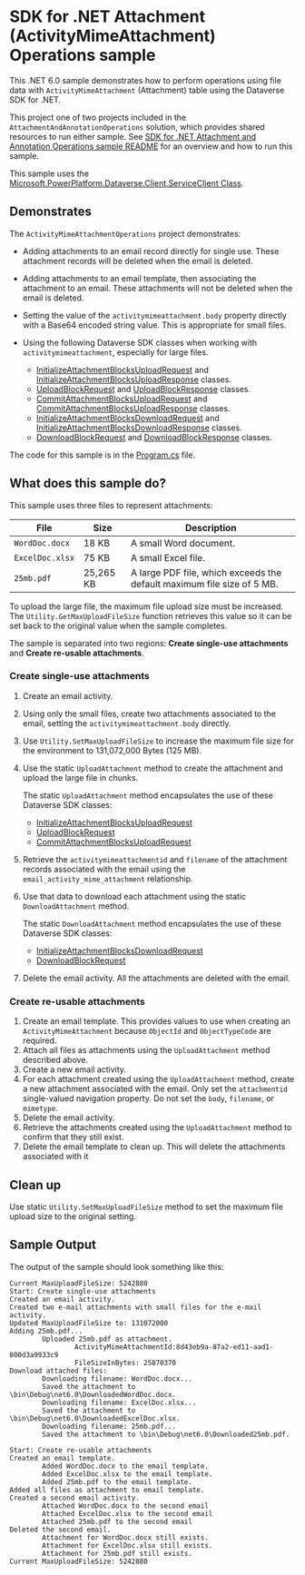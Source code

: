﻿# SDK for .NET Attachment (ActivityMimeAttachment) Operations sample

This .NET 6.0 sample demonstrates how to perform operations using file data with `ActivityMimeAttachment` (Attachment) table using the Dataverse SDK for .NET.

This project one of two projects included in the `AttachmentAndAnnotationOperations` solution, which provides shared resources to run either sample. See [SDK for .NET Attachment and Annotation Operations sample README](https://github.com/microsoft/PowerApps-Samples/blob/master/dataverse/orgsvc/C%23-NETCore/AttachmentAndAnnotationOperations/README.md) for an overview and how to run this sample.

This sample uses the [Microsoft.PowerPlatform.Dataverse.Client.ServiceClient Class](https://learn.microsoft.com/dotnet/api/microsoft.powerplatform.dataverse.client.serviceclient).

## Demonstrates

The `ActivityMimeAttachmentOperations` project demonstrates:

- Adding attachments to an email record directly for single use. These attachment records will be deleted when the email is deleted.
- Adding attachments to an email template, then associating the attachment to an email. These attachments will not be deleted when the email is deleted.
- Setting the value of the `activitymimeattachment.body` property directly with a Base64 encoded string value. This is appropriate for small files.
- Using the following Dataverse SDK classes when working with `activitymimeattachment`, especially for large files.
   
   - [InitializeAttachmentBlocksUploadRequest](https://learn.microsoft.com/dotnet/api/microsoft.crm.sdk.messages.initializeattachmentblocksuploadrequest) and [InitializeAttachmentBlocksUploadResponse](https://learn.microsoft.com/dotnet/api/microsoft.crm.sdk.messages.initializeattachmentblocksuploadresponse) classes.
   - [UploadBlockRequest](https://learn.microsoft.com/dotnet/api/microsoft.crm.sdk.messages.uploadblockrequest) and [UploadBlockResponse](https://learn.microsoft.com/dotnet/api/microsoft.crm.sdk.messages.uploadblockresponse) classes.
   - [CommitAttachmentBlocksUploadRequest](https://learn.microsoft.com/dotnet/api/microsoft.crm.sdk.messages.commitattachmentblocksuploadrequest) and [CommitAttachmentBlocksUploadResponse](https://learn.microsoft.com/dotnet/api/microsoft.crm.sdk.messages.commitattachmentblocksuploadresponse) classes.
   - [InitializeAttachmentBlocksDownloadRequest](https://learn.microsoft.com/dotnet/api/microsoft.crm.sdk.messages.initializeattachmentblocksdownloadrequest) and [InitializeAttachmentBlocksDownloadResponse](https://learn.microsoft.com/dotnet/api/microsoft.crm.sdk.messages.initializeattachmentblocksdownloadresponse) classes.
   - [DownloadBlockRequest](https://learn.microsoft.com/dotnet/api/microsoft.crm.sdk.messages.downloadblockrequest) and [DownloadBlockResponse](https://learn.microsoft.com/dotnet/api/microsoft.crm.sdk.messages.downloadblockresponse) classes.

The code for this sample is in the [Program.cs](https://github.com/microsoft/PowerApps-Samples/blob/master/dataverse/orgsvc/C%23-NETCore/AttachmentAndAnnotationOperations/ActivityMimeAttachmentOperations/Program.cs) file.

## What does this sample do?

This sample uses three files to represent attachments:

|File|Size|Description  |
|---------|---------|---------|
|`WordDoc.docx`|18 KB|A small Word document.|
|`ExcelDoc.xlsx`|75 KB|A small Excel file.|
|`25mb.pdf`|25,265 KB|A large PDF file, which exceeds the default maximum file size of 5 MB.|

To upload the large file, the maximum file upload size must be increased. The `Utility.GetMaxUploadFileSize` function retrieves this value so it can be set back to the original value when the sample completes.

The sample is separated into two regions: **Create single-use attachments** and **Create re-usable attachments**.

### Create single-use attachments

1. Create an email activity.
1. Using only the small files, create two attachments associated to the email, setting the `activitymimeattachment.body` directly.
1. Use `Utility.SetMaxUploadFileSize` to increase the maximum file size for the environment to 131,072,000 Bytes (125 MB).
1. Use the static `UploadAttachment` method to create the attachment and upload the large file in chunks.
   
   The static `UploadAttachment` method encapsulates the use of these Dataverse SDK classes:
   
   - [InitializeAttachmentBlocksUploadRequest](https://learn.microsoft.com/dotnet/api/microsoft.crm.sdk.messages.initializeattachmentblocksuploadrequest)
   - [UploadBlockRequest](https://learn.microsoft.com/dotnet/api/microsoft.crm.sdk.messages.uploadblockrequest) 
   - [CommitAttachmentBlocksUploadRequest](https://learn.microsoft.com/dotnet/api/microsoft.crm.sdk.messages.commitattachmentblocksuploadrequest) 
   
1. Retrieve the `activitymimeattachmentid` and `filename` of the attachment records associated with the email using the `email_activity_mime_attachment` relationship.
1. Use that data to download each attachment using the static `DownloadAttachment` method.
   
   The static `DownloadAttachment` method encapsulates the use of these Dataverse SDK classes:
   
   - [InitializeAttachmentBlocksDownloadRequest](https://learn.microsoft.com/dotnet/api/microsoft.crm.sdk.messages.initializeattachmentblocksdownloadrequest)
   - [DownloadBlockRequest](https://learn.microsoft.com/dotnet/api/microsoft.crm.sdk.messages.downloadblockrequest)
      
1. Delete the email activity. All the attachments are deleted with the email.

### Create re-usable attachments

1. Create an email template. This provides values to use when creating an `ActivityMimeAttachment` because `ObjectId` and `ObjectTypeCode` are required.
1. Attach all files as attachments using the `UploadAttachment` method described above.
1. Create a new email activity.
1. For each attachment created using the `UploadAttachment` method, create a new attachment associated with the email. Only set the `attachmentid` single-valued navigation property. Do not set the `body`, `filename`, or `mimetype`.
1. Delete the email activity.
1. Retrieve the attachments created using the `UploadAttachment` method to confirm that they still exist.
1. Delete the email template to clean up. This will delete the attachments associated with it

## Clean up

Use static `Utility.SetMaxUploadFileSize` method to set the maximum file upload size to the original setting.

## Sample Output

The output of the sample should look something like this:

```
Current MaxUploadFileSize: 5242880
Start: Create single-use attachments
Created an email activity.
Created two e-mail attachments with small files for the e-mail activity.
Updated MaxUploadFileSize to: 131072000
Adding 25mb.pdf...
        Uploaded 25mb.pdf as attachment.
                ActivityMimeAttachmentId:8d43eb9a-87a2-ed11-aad1-000d3a9933c9
                FileSizeInBytes: 25870370
Download attached files:
        Downloading filename: WordDoc.docx...
        Saved the attachment to \bin\Debug\net6.0\DownloadedWordDoc.docx.
        Downloading filename: ExcelDoc.xlsx...
        Saved the attachment to \bin\Debug\net6.0\DownloadedExcelDoc.xlsx.
        Downloading filename: 25mb.pdf...
        Saved the attachment to \bin\Debug\net6.0\Downloaded25mb.pdf.

Start: Create re-usable attachments
Created an email template.
        Added WordDoc.docx to the email template.
        Added ExcelDoc.xlsx to the email template.
        Added 25mb.pdf to the email template.
Added all files as attachment to email template.
Created a second email activity.
        Attached WordDoc.docx to the second email
        Attached ExcelDoc.xlsx to the second email
        Attached 25mb.pdf to the second email
Deleted the second email.
        Attachment for WordDoc.docx still exists.
        Attachment for ExcelDoc.xlsx still exists.
        Attachment for 25mb.pdf still exists.
Current MaxUploadFileSize: 5242880
```